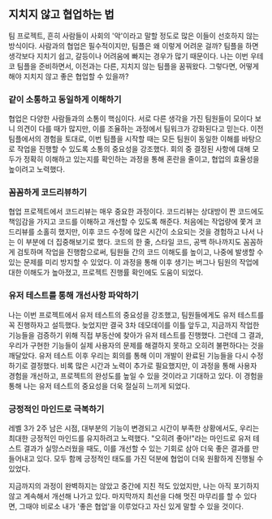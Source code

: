 ## 지치지 않고 협업하는 법

팀 프로젝트, 흔히 사람들이 사회의 '악'이라고 말할 정도로 많은 이들이 선호하지 않는 방식이다. 
사람과의 협업은 필수적이지만, 팀플은 왜 이렇게 어려운 걸까? 팀플을 하면 생각보다 지치기 쉽고, 갈등이나 어려움에 빠지는 경우가 많기 때문이다. 
나는 이번 우테코 팀플을 준비하면서, 이전과는 다른, 지치지 않는 팀플을 꿈꿔왔다. 
그렇다면, 어떻게 해야 지치지 않고 좋은 협업할 수 있을까?


### **같이 소통하고 동일하게 이해하기**

협업은 다양한 사람들과의 소통이 핵심이다. 서로 다른 생각을 가진 팀원들이 모이다 보니 의견이 다를 때가 많지만, 이를 조율하는 과정에서 팀워크가 강화된다고 믿는다. 이전 팀플에서의 경험을 토대로, 이번 팀플을 시작할 때는 모든 팀원이 동일한 이해를 바탕으로 작업을 진행할 수 있도록 소통의 중요성을 강조했다. 회의 중 결정된 사항에 대해 모두가 정확히 이해하고 있는지를 확인하는 과정을 통해 혼란을 줄이고, 협업의 효율성을 높이려고 노력했다. 


### **꼼꼼하게 코드리뷰하기**

협업 프로젝트에서 코드리뷰는 매우 중요한 과정이다. 코드리뷰는 상대방이 짠 코드에도 책임감을 가지고 코드를 이해하고 개선할 수 있도록 해준다. 처음에는 작업량에 쫓겨 코드리뷰를 소홀히 했지만, 이후 코드 수정에 많은 시간이 소요되는 것을 경험하고 나서 나는 이 부분에 더 집중해보기로 했다. 코드의 한 줄, 스타일 코드, 공백 하나까지도 꼼꼼하게 검토하며 작업을 진행함으로써, 팀원들 간의  코드 이해도를 높이고, 나중에 발생할 수 있는 문제를 미리 방지할 수 있었다. 이 과정을 통해 이후 생기는 버그나 팀원의 작업에 대한 이해도가 높아졌고, 프로젝트 진행률 확인에도 도움이 되었다.


### **유저 테스트를 통해 개선사항 파악하기** 

나는 이번 프로젝트에서 유저 테스트의 중요성을 강조했고, 팀원들에게도 유저 테스트를 꼭 진행하자고 설득했다. 늦었지만 결국 3차 데모데이를 이틀 앞두고, 지금까지 작업한 기능들을 검증하기 위해 직접 부동산에 찾아가 유저 테스트를 진행했다. 그런데 그 결과, 우리가 구현한 기능들이 실제 사용자의 문제를 해결하지 못하고 오히려 불편하다는 것을 깨달았다. 유저 테스트 이후 우리는 회의를 통해 이미 개발이 완료된 기능들을 다시 수정하기로 결정했다. 비록 많은 시간과 노력이 추가로 필요했지만, 이 과정을 통해 사용자 경험을 개선하고, 프로젝트의 완성도를 높일 수 있을 것이라고 기대하고 있다. 이 경험을 통해 나는 유저 테스트의 중요성을 더욱 절실히 느끼게 되었다.


### **긍정적인 마인드로 극복하기**

레벨 3가 2주 남은 시점, 대부분의 기능이 변경되고 시간이 부족한 상황에서도, 우리는 최대한 긍정적인 마인드를 유지하려고 노력했다. "오히려 좋아!"라는 마인드로 유저 테스트 결과가 실망스러웠을 때도, 이를 개선할 수 있는 기회로 삼아 더욱 좋은 결과를 만들어내고 있다. 모두 함께 긍정적인 태도를 가진 덕분에 협업이 더욱 원활하게 진행될 수 있었다.


지금까지의 과정이 완벽하지는 않았고 중간에 지친 적도 있었지만, 나는 아직 포기하지 않고 계속해서 개선해 나가고 있다. 마지막까지 최선을 다해 멋진 마무리를 할 수 있다면, 그때야 비로소 내가 '좋은 협업'을 이루었다고 자신 있게 말할 수 있을 것이다.
